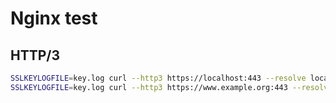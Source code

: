 # Nginx test

## HTTP/3

```bash
SSLKEYLOGFILE=key.log curl --http3 https://localhost:443 --resolve localhost:443:127.0.0.1 -vk
SSLKEYLOGFILE=key.log curl --http3 https://www.example.org:443 --resolve www.example.org:443:127.0.0.1 -vk
```